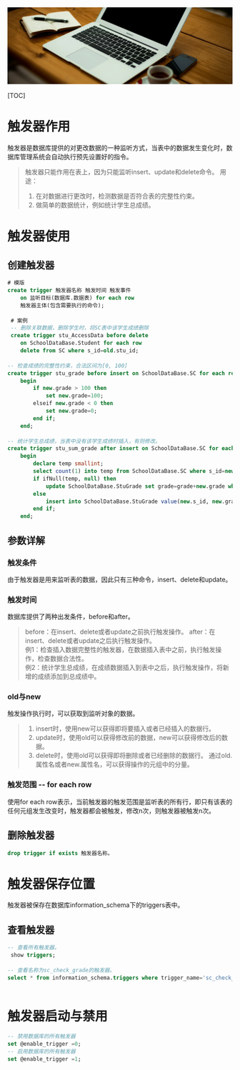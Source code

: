 <img src="./media/image-20200408012250706.png" alient="bottom">


[TOC]

# 触发器作用
触发器是数据库提供的对更改数据的一种监听方式，当表中的数据发生变化时，数据库管理系统会自动执行预先设置好的指令。
>触发器只能作用在表上，因为只能监听insert、update和delete命令。
>用途：
>1. 在对数据进行更改时，检测数据是否符合表的完整性约束。
>2. 做简单的数据统计，例如统计学生总成绩。

# 触发器使用
## 创建触发器
```sql
# 模版
create trigger 触发器名称 触发时间 触发事件 
    on 监听目标(数据库.数据表) for each row
    触发器主体(包含需要执行的命令);
 
 # 案例
 -- 删除关联数据，删除学生时，将SC表中该学生成绩删除
 create trigger stu_AccessData before delete 
    on SchoolDataBase.Student for each row 
    delete from SC where s_id=old.stu_id;
    
-- 检查成绩的完整性约束，合法区间为[0, 100]
create trigger stu_grade before insert on SchoolDataBase.SC for each row
    begin
        if new.grade > 100 then
            set new.grade=100;
        elseif new.grade < 0 then
            set new.grade=0;
        end if;
    end;
    
-- 统计学生总成绩，当表中没有该学生成绩时插入，有则修改。
create trigger stu_sum_grade after insert on SchoolDataBase.SC for each row
    begin
        declare temp smallint;
        select count(1) into temp from SchoolDataBase.SC where s_id=new.s_id;
        if ifNull(temp, null) then
            update SchoolDataBase.StuGrade set grade=grade+new.grade where stu_id=new.s_id;
        else 
            insert into SchoolDataBase.StuGrade value(new.s_id, new.grade);
        end if;
    end;

```
## 参数详解
### 触发条件
由于触发器是用来监听表的数据，因此只有三种命令，insert、delete和update。
### 触发时间
数据库提供了两种出发条件，before和after。
>before：在insert、delete或者update之前执行触发操作。
>after：在insert、delete或者update之后执行触发操作。<br/>
>例1：检查插入数据完整性的触发器，在数据插入表中之前，执行触发操作，检查数据合法性。<br/>
>例2：统计学生总成绩，在成绩数据插入到表中之后，执行触发操作，将新增的成绩添加到总成绩中。

### old与new
触发操作执行时，可以获取到监听对象的数据。
>1. insert时，使用new可以获得即将要插入或者已经插入的数据行。
>2. update时，使用old可以获得修改前的数据，new可以获得修改后的数据。
>3. delete时，使用old可以获得即将删除或者已经删除的数据行。
>通过old.属性名或者new.属性名，可以获得操作的元组中的分量。

### 触发范围 -- for each row
使用for each row表示，当前触发器的触发范围是监听表的所有行，即只有该表的任何元组发生改变时，触发器都会被触发，修改n次，则触发器被触发n次。

## 删除触发器
```sql
drop trigger if exists 触发器名称。
```
# 触发器保存位置
触发器被保存在数据库information_schema下的triggers表中。
## 查看触发器
```sql
-- 查看所有触发器。
 show triggers;

-- 查看名称为sc_check_grade的触发器。
select * from information_schema.triggers where trigger_name='sc_check_grade';
 
```

# 触发器启动与禁用
```sql
-- 禁用数据库的所有触发器
set @enable_trigger =0;
-- 启用数据库的所有触发器
set @enable_trigger =1;
```



